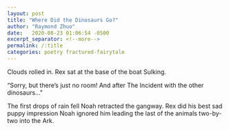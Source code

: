 ```yaml
---
layout: post
title: "Where Did the Dinosaurs Go?"
author: "Raymond Zhuo"
date:   2020-08-23 01:06:54 -0500
excerpt_separator: <!--more-->
permalink: /:title
categories: poetry fractured-fairytale
---
```


Clouds rolled in.
Rex sat at the base of the boat
    Sulking.<!--more-->

“Sorry, but there’s just no room!
And after The Incident with the other dinosaurs..."

The first drops of rain fell
Noah retracted the gangway.
Rex did his best sad puppy impression
    Noah ignored him 
    leading the last of the animals 
    two-by-two 
    into the Ark.
